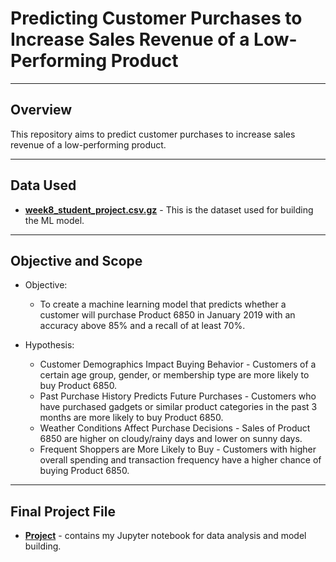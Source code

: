 # Predicting Customer Purchases to Increase Sales Revenue of a Low-Performing Product

---

## Overview
This repository aims to predict customer purchases to increase sales revenue of a low-performing product.

---

## Data Used
  - **[week8_student_project.csv.gz](https://drive.google.com/file/d/1mEZBg2X8ZA33ulqEApWkZxXSH2FA_BkU/view?usp=drive_link)** - This is the dataset used for building the ML model.
  
---

## Objective and Scope

- Objective:
  - To create a machine learning model that predicts whether a customer will purchase Product 6850 in January 2019 with an accuracy above 85% and a recall of at least 70%.

- Hypothesis:
  - Customer Demographics Impact Buying Behavior - Customers of a certain age group, gender, or membership type are more likely to buy Product 6850.
  - Past Purchase History Predicts Future Purchases - Customers who have purchased gadgets or similar product categories in the past 3 months are more likely to buy Product 6850.
  - Weather Conditions Affect Purchase Decisions - Sales of Product 6850 are higher on cloudy/rainy days and lower on sunny days.
  - Frequent Shoppers are More Likely to Buy - Customers with higher overall spending and transaction frequency have a higher chance of buying Product 6850.

---
## Final Project File
- **[Project](https://github.com/ludreinsalvador/gadgets_product_6850_project/blob/main/gadgets_product_6850_project.ipynb)** - contains my Jupyter notebook for data analysis and model building.


